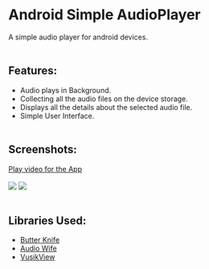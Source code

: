 # Android Simple AudioPlayer
A simple audio player for android devices.
<br>
<br>
## Features:
* Audio plays in Background.
* Collecting all the audio files on the device storage.
* Displays all the details about the selected audio file.
* Simple User Interface.
<br><br>
## Screenshots:
[Play video for the App](https://www.youtube.com/watch?v=6t4SFpVWca4)
<br>
<br>
![](https://media.giphy.com/media/3b6wQSyHkRWKjpy8mz/giphy.gif)
![](https://media.giphy.com/media/3rVc5r2MAWtpHiz8p0/giphy.gif)
<br>
<br>
## Libraries Used:
* [Butter Knife](https://github.com/JakeWharton/butterknife)
* [Audio Wife](https://github.com/jaydeepw/audio-wife)
* [VusikView](https://github.com/dynamitechetan/VusikView/)
